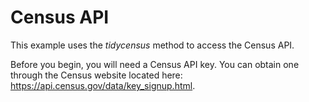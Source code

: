 # Census API
This example uses the *tidycensus* method to access the Census API. 

Before you begin, you will need a Census API key. You can obtain one through the Census website located here: https://api.census.gov/data/key_signup.html.
